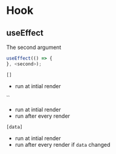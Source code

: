 # Hook

## useEffect

The second argument

```javascript
useEffect(() => {
}, <second>);
```

`[]`

- run at intial render

``

- run at intial render
- run after every render

`[data]`

- run at intial render
- run after every render if `data` changed
